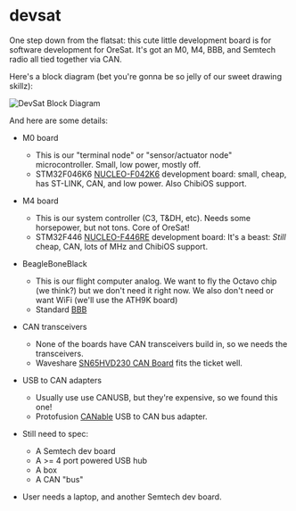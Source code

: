 # devsat
One step down from the flatsat: this cute little development board is for software development for OreSat. It's got an M0, M4, BBB, and Semtech radio all tied together via CAN.

Here's a block diagram (bet you're gonna be so jelly of our sweet drawing skillz):

![DevSat Block Diagram](https://github.com/oresat/devsat/blob/master/doc/block_diagram.jpg)

And here are some details:

- M0 board
    - This is our "terminal node" or "sensor/actuator node" microcontroller. Small, low power, mostly off.
    - STM32F046K6 [NUCLEO-F042K6](https://www.digikey.com/products/en?keywords=497-15980-ND) development board: small, cheap, has ST-LINK, CAN, and low power. Also ChibiOS support.
- M4 board
    - This is our system controller (C3, T&DH, etc). Needs some horsepower, but not tons. Core of OreSat!
    - STM32F446 [NUCLEO-F446RE](https://www.digikey.com/short/3nvcdz) development board: It's a beast: *Still* cheap, CAN, lots of MHz and ChibiOS support.
- BeagleBoneBlack
    - This is our flight computer analog. We want to fly the Octavo chip (we think?) but we don't need it right now. We also don't need or want WiFi (we'll use the ATH9K board)
    - Standard [BBB](https://www.digikey.com/product-detail/en/ghi-electronics-llc/BBB01-SC-505/BBB01-SC-505-ND/6210999)
- CAN transceivers
    - None of the boards have CAN transceivers build in, so we needs the transceivers.
    - Waveshare [SN65HVD230 CAN Board](http://www.waveshare.com/sn65hvd230-can-board.htm) fits the ticket well.
- USB to CAN adapters
    - Usually use use CANUSB, but they're expensive, so we found this one!
    - Protofusion [CANable](https://www.tindie.com/products/protofusion/canable-usb-to-can-bus-adapter/) USB to CAN bus adapter.

- Still need to spec:
   - A Semtech dev board
   - A >= 4 port powered USB hub
   - A box
   - A CAN "bus"
- User needs a laptop, and another Semtech dev board.


